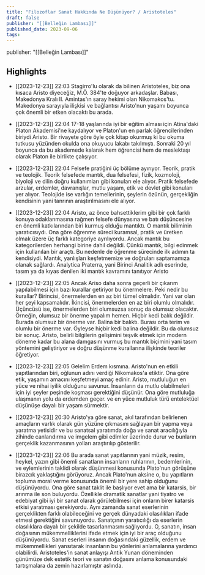 ```yaml
---
title: "Filozoflar Sanat Hakkında Ne Düşünüyor? / Aristoteles"
draft: false
publisher: "[[Belleğin Lambası]]"
published_date: 2023-09-06
tags:
---
```

publisher: "[[Belleğin Lambası]]"


## Highlights
* [[2023-12-23]] 22:03  Stagirro'lu olarak da bilinen Aristoteles, biz ona kısaca Aristo diyeceğiz, M.Ö. 384'te doğuyor arkadaşlar. Babası, Makedonya Kralı II. Amintas'ın saray hekimi olan Nikomakos'tu. Makedonya sarayıyla ilişkisi ve bağlantısı Aristo'nun yaşamı boyunca çok önemli bir etken olacaktı bu arada.

* [[2023-12-23]] 22:04  17-18 yaşlarında iyi bir eğitim alması için Atina'daki Platon Akademisi'ne kaydalıyor ve Platon'un en parlak öğrencilerinden biriydi Aristo. Bir rivayete göre öyle çok kitap okurmuş ki bu okuma tutkusu yüzünden okulda ona okuyucu lakabı takılmıştı. Sonraki 20 yıl boyunca da bu akademede kalarak hem öğrencisi hem de meslektaşı olarak Platon ile birlikte çalışıyor.

* [[2023-12-23]] 22:04  Felsefe pratiğini üç bölüme ayırıyor. Teorik, pratik ve teolojik. Teorik felsefede mantık, dua felsefesi, fizik, kozmoloji, biyoloji ve dilin doğru kullanımları gibi konuları ele alıyor. Pratik felsefede arzular, erdemler, davranışlar, mutlu yaşam, etik ve devlet gibi konuları yer alıyor. Teolojide ise varlığın temellerinin, şeylerin özünün, gerçekliğin kendisinin yani tanrının araştırılmasını ele alıyor.

* [[2023-12-23]] 22:04  Aristo, az önce bahsettiklerim gibi bir çok farklı konuya odaklanmasına rağmen felsefe dünyasına ve batı düşüncesine en önemli katkılarından biri kurmuş olduğu mantıktı. O mantık biliminin yaratıcısıydı. Ona göre öğrenme süreci kuramsal, pratik ve üretken olmak üzere üç farklı kategoriye ayrılıyordu. Ancak mantık bu kategorilerden herhangi birine dahil değildi. Çünkü mantık, bilgi edinmek için kullanılan bir araçtı. Bu nedenle de öğrenme sürecinde ilk adımın ta kendisiydi. Mantık, yanlışları keşfetmemize ve doğruları saptamamıza olanak sağlardı. Analytica Praterra, yani Birinci Analitik adlı eserinde, tasım ya da kıyas denilen iki mantık kavramını tanıtıyor Aristo

* [[2023-12-23]] 22:05  Ancak Ariso daha sonra geçerli bir çıkarım yapılabilmesi için bazı kurallar getiriyor bu önermelere. Peki nedir bu kurallar? Birincisi, önermelerden en az biri tümel olmalıdır. Yani var olan her şeyi kapsamalıdır. İkincisi, önermelerden en az biri olumlu olmalıdır. Üçüncüsü ise, önermelerden biri olumsuzsa sonuç da olumsuz olacaktır. Örneğin, olumsuz bir önerme yapalım hemen. Hiçbir kedi balık değildir. Burada olumsuz bir önerme var. Balina bir balıktı. Burası orta terim ve olumlu bir önerme var. Öyleyse hiçbir kedi balina değildir. Bu da olumsuz bir sonuç. Aristo, belirli bilgilerin gelişimini teşvik etmek için modern döneme kadar bu alana damgasını vurmuş bu mantık biçimini yani tasım yöntemini geliştiriyor ve doğru düşünme kurallarına ilişkinde teoriler öğretiyor.

* [[2023-12-23]] 22:05  Gelelim Erdem kısmına. Aristo'nun en etkili yapıtlarından biri, oğlunun adını verdiği Nikomakos'a etiktir. Ona göre etik, yaşamın amacını keşfetmeyi amaç edinir. Aristo, mutluluğun en yüce ve nihai iyilik olduğunu savunur. İnsanların da mutlu olabilmeleri için iyi şeyler peşinde koşması gerektiğini düşünür. Ona göre mutluluğa ulaşmanın yolu da erdemden geçer. ve en yüce mutluluk türü entelektüel düşünüşe dayalı bir yaşam sürmektir.

* [[2023-12-23]] 20:30  Aristo'ya göre sanat, akıl tarafından belirlenen amaçların varlık olarak gün yüzüne çıkmasını sağlayan bir yapma veya yaratma yetisidir ve bu sanatsal yaratımda doğa ve sanat aracılığıyla zihinde canlandırma ve imgelem gibi edimler üzerinde durur ve bunların gerçeklik kazanmasının yolları araştırılıp gösterilir.

* [[2023-12-23]] 22:06  Bu arada sanat yapıtlarının yani müzik, resim, heykel, yazın gibi önemli sanatların insanların ruhlarının, bedemlerinin, ve eylemlerinin taklidi olarak düşünmesi konusunda Plato'nun görüşüne birazcık yaklaştığını görüyoruz. Ancak Plato'nun aksine o, bu yapıtların topluma moral verme konusunda önemli bir yere sahip olduğunu düşünüyordu. Ona göre sanat taklit ile başlıyor evet ama bir katarsis, bir arınma ile son buluyordu. Özellikle dramatik sanatlar yani tiyatro ve edebiyat gibi iyi bir sanat olarak görülebilmesi için onların birer katarsis etkisi yaratması gerekiyordu. Aynı zamanda sanat eserlerinin gerçeklikten farklı olabileceğini ve gerçek dünyadaki olasılıkları ifade etmesi gerektiğini savunuyordu. Sanatçının yaratıcılığı da eserlerin olasılıklara dayalı bir şekilde tasarlanmasını sağlıyordu. O, sanatın, insan doğasının mükemmelliklerini ifade etmek için iyi bir araç olduğunu düşünüyordu. Sanat eserleri insanın doğasındaki güzellik, erdem ve mükemmellikleri yansıtarak insanların bu yönlerini anlamalarına yardımcı olabilirdi. Aristoteles'in sanat anlayışı Antik Yunan döneminden günümüze dek estetik teori ve sanatın doğasını anlama konusundaki tartışmalara da zemin hazırlamıştır aslında.

